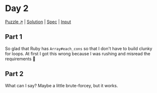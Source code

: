# Day 2

[Puzzle ↗️](https://adventofcode.com/2024/day/2) |
[Solution](../lib/day02.rb) |
[Spec](../spec/day02_spec.rb) |
[Input](../input/day02.txt)

## Part 1

So glad that Ruby has `Array#each_cons` so that I don't have to build clunky for loops. At first I got this wrong
because I was rushing and misread the requirements 😬

## Part 2

What can I say? Maybe a little brute-forcey, but it works.
